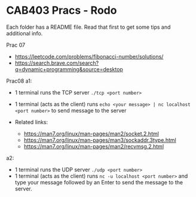 # CAB403 Pracs - Rodo

Each folder has a README file. Read that first to get some tips and additional info.

Prac 07
- https://leetcode.com/problems/fibonacci-number/solutions/
- https://search.brave.com/search?q=dynamic+programming&source=desktop

Prac08
a1:
- 1 terminal runs the TCP server `./tcp <port number>`
- 1 terminal (acts as the client) runs `echo <your message> | nc localhost <port number>` to send message to the server

- Related links:
    - https://man7.org/linux/man-pages/man2/socket.2.html
    - https://man7.org/linux/man-pages/man3/sockaddr.3type.html
    - https://man7.org/linux/man-pages/man2/recvmsg.2.html

a2:
- 1 terminal runs the UDP server `./udp <port number>`
- 1 terminal (acts as the client) runs `nc -u localhost <port number>` and type your message followed by an Enter to send the message to the server. 





